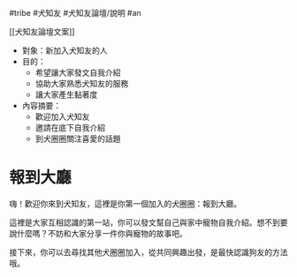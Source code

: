 #tribe #犬知友 #犬知友論壇/說明 #an

[[犬知友論壇文案]]

- 對象：新加入犬知友的人
- 目的：
	- 希望讓大家發文自我介紹
	- 協助大家熟悉犬知友的服務
	- 讓大家產生黏著度
- 內容摘要：
	- 歡迎加入犬知友
	- 邀請在底下自我介紹
	- 到犬圈圈關注喜愛的話題

# 報到大廳
嗨！歡迎你來到犬知友，這裡是你第一個加入的犬圈圈：報到大廳。

這裡是大家互相認識的第一站，你可以發文幫自己與家中寵物自我介紹。想不到要說什麼嗎？不妨和大家分享一件你與寵物的故事吧。

接下來，你可以去尋找其他犬圈圈加入，從共同興趣出發，是最快認識狗友的方法哦。